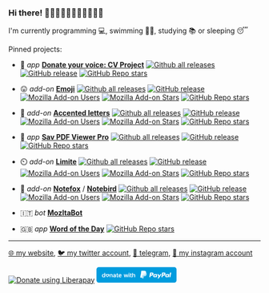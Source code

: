 ### Hi there! 👋👋🏻👋🏼👋🏽👋🏾👋🏿

I'm currently programming 💻, swimming 🏊‍♂️, studying 📚 or sleeping 😴

Pinned projects:
- 🤖 _app_ [**Donate your voice: CV Project**](https://github.com/Sav22999/common-voice-android) [![Github all releases](https://img.shields.io/github/downloads/Sav22999/common-voice-android/total.svg)](https://GitHub.com/Sav22999/common-voice-android/releases/) [![GitHub release](https://img.shields.io/github/release/Sav22999/common-voice-android.svg)](https://github.com/Sav22999/common-voice-android/releases/) [![GitHub Repo stars](https://img.shields.io/github/stars/sav22999/common-voice-android)](https://github.com/Sav22999/common-voice-android)
  
- 😛 _add-on_ [**Emoji**](https://github.com/Sav22999/emoji) [![Github all releases](https://img.shields.io/github/downloads/Sav22999/emoji/total.svg)](https://GitHub.com/Sav22999/emoji/releases/) [![GitHub release](https://img.shields.io/github/release/Sav22999/emoji.svg)](https://github.com/Sav22999/emoji/releases/) [![Mozilla Add-on Users](https://img.shields.io/amo/users/emoji-sav)](https://addons.mozilla.org/it/firefox/addon/emoji-sav) [![Mozilla Add-on Stars](https://img.shields.io/amo/rating/emoji-sav)](https://addons.mozilla.org/it/firefox/addon/emoji-sav) [![GitHub Repo stars](https://img.shields.io/github/stars/sav22999/emoji)](https://github.com/Sav22999/emoji)

- 🔡 _add-on_ [**Accented letters**](https://github.com/Sav22999/accented-letters-addons) [![Github all releases](https://img.shields.io/github/downloads/Sav22999/accented-letters-addons/total.svg)](https://GitHub.com/Sav22999/accented-letters-addons/releases/) [![GitHub release](https://img.shields.io/github/release/Sav22999/accented-letters-addons.svg)](https://github.com/Sav22999/accented-letters-addons/releases/) [![Mozilla Add-on Users](https://img.shields.io/amo/users/accented-letters)](https://addons.mozilla.org/it/firefox/addon/accented-letters) [![Mozilla Add-on Stars](https://img.shields.io/amo/rating/accented-letters)](https://addons.mozilla.org/it/firefox/addon/accented-letters) [![GitHub Repo stars](https://img.shields.io/github/stars/sav22999/accented-letters-addons)](https://github.com/Sav22999/accented-letters-addons)

- 📖 _app_ [**Sav PDF Viewer Pro**](https://github.com/Sav22999/sav-pdf-viewer-pro) [![Github all releases](https://img.shields.io/github/downloads/Sav22999/sav-pdf-viewer-pro/total.svg)](https://GitHub.com/Sav22999/sav-pdf-viewer-pro/releases/) [![GitHub release](https://img.shields.io/github/release/Sav22999/sav-pdf-viewer-pro.svg)](https://github.com/Sav22999/sav-pdf-viewer-pro/releases/) [![GitHub Repo stars](https://img.shields.io/github/stars/sav22999/sav-pdf-viewer-pro)](https://github.com/Sav22999/sav-pdf-viewer-pro)

- ⏲️ _add-on_ [**Limite**](https://github.com/Sav22999/limite) [![Github all releases](https://img.shields.io/github/downloads/Sav22999/limite/total.svg)](https://GitHub.com/Sav22999/limite/releases/) [![GitHub release](https://img.shields.io/github/release/Sav22999/limite.svg)](https://github.com/Sav22999/limite/releases/) [![Mozilla Add-on Users](https://img.shields.io/amo/users/limite)](https://addons.mozilla.org/it/firefox/addon/limite) [![Mozilla Add-on Stars](https://img.shields.io/amo/rating/limite)](https://addons.mozilla.org/it/firefox/addon/limite) [![GitHub Repo stars](https://img.shields.io/github/stars/sav22999/limite)](https://github.com/Sav22999/limite)

- 📝 _add-on_ [**Notefox**](https://github.com/Sav22999/websites-notes) / [**Notebird**](https://github.com/Sav22999/websites-notes/tree/thunderbird) [![Github all releases](https://img.shields.io/github/downloads/Sav22999/websites-notes/total.svg)](https://GitHub.com/Sav22999/websites-notes/releases/) [![GitHub release](https://img.shields.io/github/release/Sav22999/websites-notes.svg)](https://github.com/Sav22999/websites-notes/releases/) [![Mozilla Add-on Users](https://img.shields.io/amo/users/websites-notes)](https://addons.mozilla.org/it/firefox/addon/websites-notes) [![Mozilla Add-on Stars](https://img.shields.io/amo/rating/websites-notes)](https://addons.mozilla.org/it/firefox/addon/websites-notes) [![GitHub Repo stars](https://img.shields.io/github/stars/sav22999/websites-notes)](https://github.com/Sav22999/websites-notes)

-  🇮🇹 _bot_ [**MozItaBot**](https://github.com/MozillaItalia/mozitahub_bot)

- 🇬🇧 _app_ [**Word of the Day**](https://github.com/Sav22999/word-of-the-day) [![GitHub Repo stars](https://img.shields.io/github/stars/sav22999/word-of-the-day)](https://github.com/Sav22999/word-of-the-day)


----

[🌐 my website](https://www.saveriomorelli.com/), [🐦 my twitter account](https://twitter.com/Sav22999), [📧 telegram](https://t.me/Sav22999), [📸 my instagram account](https://www.instagram.com/sav.morelli/)

<a href="https://liberapay.com/Sav22999/donate"><img alt="Donate using Liberapay" src="https://liberapay.com/assets/widgets/donate.svg"></a> [<img src="paypal.svg" width="160px"></img>](https://paypal.me/saveriomorelli)


<!--
**Sav22999/Sav22999** is a ✨ _special_ ✨ repository because its `README.md` (this file) appears on your GitHub profile.

Here are some ideas to get you started:

- 🔭 I’m currently working on ...
- 🌱 I’m currently learning ...
- 👯 I’m looking to collaborate on ...
- 🤔 I’m looking for help with ...
- 💬 Ask me about ...
- 📫 How to reach me: ...
- 😄 Pronouns: ...
- ⚡ Fun fact: ...
-->
